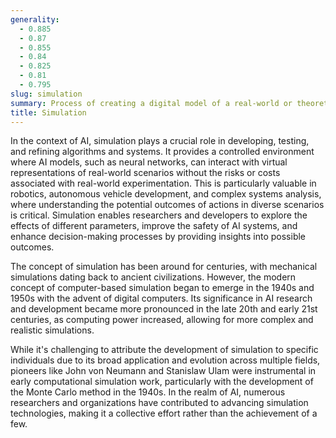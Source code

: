 ```yaml
---
generality:
  - 0.885
  - 0.87
  - 0.855
  - 0.84
  - 0.825
  - 0.81
  - 0.795
slug: simulation
summary: Process of creating a digital model of a real-world or theoretical situation to study the behavior and dynamics of systems.
title: Simulation
---
```


In the context of AI, simulation plays a crucial role in developing, testing, and refining algorithms and systems. It provides a controlled environment where AI models, such as neural networks, can interact with virtual representations of real-world scenarios without the risks or costs associated with real-world experimentation. This is particularly valuable in robotics, autonomous vehicle development, and complex systems analysis, where understanding the potential outcomes of actions in diverse scenarios is critical. Simulation enables researchers and developers to explore the effects of different parameters, improve the safety of AI systems, and enhance decision-making processes by providing insights into possible outcomes.

The concept of simulation has been around for centuries, with mechanical simulations dating back to ancient civilizations. However, the modern concept of computer-based simulation began to emerge in the 1940s and 1950s with the advent of digital computers. Its significance in AI research and development became more pronounced in the late 20th and early 21st centuries, as computing power increased, allowing for more complex and realistic simulations.

While it's challenging to attribute the development of simulation to specific individuals due to its broad application and evolution across multiple fields, pioneers like John von Neumann and Stanislaw Ulam were instrumental in early computational simulation work, particularly with the development of the Monte Carlo method in the 1940s. In the realm of AI, numerous researchers and organizations have contributed to advancing simulation technologies, making it a collective effort rather than the achievement of a few.

